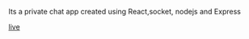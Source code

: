Its a private chat app created using React,socket, nodejs and Express

[live](https://private-chat-rooms.netlify.app/)
